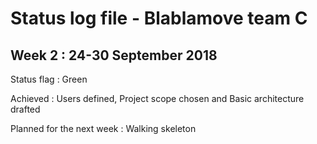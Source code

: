 # Status log file - Blablamove team C

## Week 2 : 24-30 September 2018
Status flag : Green

Achieved : Users defined, Project scope chosen and Basic architecture drafted

Planned for the next week : Walking skeleton
